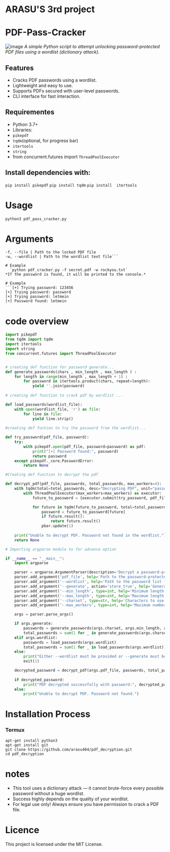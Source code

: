 # ARASU'S 3rd project
# PDF-Pass-Cracker

![image](https://github.com/user-attachments/assets/3c8a02a3-996e-4ec5-b7da-503b2b1214a0)
*A simple Python script to attempt unlocking password-protected PDF files using a wordlist (dictionary attack).*

## Features
- Cracks PDF passwords using a wordlist.
- Lightweight and easy to use.
- Supports PDFs secured with user-level passwords.
- CLI interface for fast interaction.

## Requirementes
  - Python 3.7+
  - Libraries:
   - `pikepdf`
   - `tqdm`(optional, for progress bar)
   - `itertools`
   - `string`
   - from concurrent.futures import `ThreadPoolExecutor`

## Install dependencies with:
`pip install pikepdf`
`pip install tqdm`
`pip install  itertools `

# Usage
`python3 pdf_pass_cracker.py`

# Arguments
```Argument | Description
-f, --file | Path to the locked PDF file
-w, --wordlist | Path to the wordlist text file```

# Example
  `python pdf_cracker.py -f secret.pdf -w rockyou.txt`
*If the password is found, it will be printed to the console.*

# Example
```[+] Trying password: 123456
[+] Trying password: password
[+] Trying password: letmein
[+] Password found: letmein
```
# code overview
```python
import pikepdf
from tqdm import tqdm
import itertools
import string
from concurrent.futures import ThreadPoolExecutor


# creating def function for password generate...
def generate_passwords(chars , min_length , max_length ) :
    for length in range(min_length , max_length + 1) :
        for password in itertools.product(chars, repeat=length):
            yield ''.join(password)
            
# creating def function to crack pdf by wordlist ...

def load_passwords(wordlist_file):
    with open(wordlist_file, 'r') as file:
        for line in file:
            yield line.strip()
            
#creating def funtion to try the password from the wordlist...

def try_password(pdf_file, password):
    try:
        with pikepdf.open(pdf_file, password=password) as pdf:
            print("[+] Password found:", password)
            return password
    except pikepdf._core.PasswordError:
        return None

#Creating def function to decrypt the pdf

def decrypt_pdf(pdf_file, passwords, total_passwords, max_workers=4):
    with tqdm(total=total_passwords, desc="Decrypting PDF", unit="password") as pbar:
        with ThreadPoolExecutor(max_workers=max_workers) as executor:
            future_to_password = {executor.submit(try_password, pdf_file, pwd): pwd for pwd in passwords}

            for future in tqdm(future_to_password, total=total_passwords):
                password = future_to_password[future]
                if future.result():
                    return future.result()
                pbar.update(1)
 
    print("Unable to decrypt PDF. Password not found in the wordlist.")
    return None

# Importing argparse module to for advance option

if __name__ == "__main__":
    import argparse

    parser = argparse.ArgumentParser(description='Decrypt a password-protected PDF file.')
    parser.add_argument('pdf_file', help='Path to the password-protected PDF file')
    parser.add_argument('--wordlist', help='Path to the password list file', default=None)
    parser.add_argument('--generate', action='store_true', help='Generate passwords on the fly')
    parser.add_argument('--min_length', type=int, help='Minimum length of passwords to generate', default=1)
    parser.add_argument('--max_length', type=int, help='Maximum length of passwords to generate', default=3)
    parser.add_argument('--charset', type=str, help='Characters to use for password generation', default=string.ascii_letters + string.digits + string.punctuation)
    parser.add_argument('--max_workers', type=int, help='Maximum number of parallel threads', default=4)

    args = parser.parse_args()

    if args.generate:
        passwords = generate_passwords(args.charset, args.min_length, args.max_length)
        total_passwords = sum(1 for _ in generate_passwords(args.charset, args.min_length, args.max_length))
    elif args.wordlist:
        passwords = load_passwords(args.wordlist)
        total_passwords = sum(1 for _ in load_passwords(args.wordlist))
    else:
        print("Either --wordlist must be provided or --generate must be specified.")
        exit(1)

    decrypted_password = decrypt_pdf(args.pdf_file, passwords, total_passwords, args.max_workers)
    
    if decrypted_password:
        print("PDF decrypted successfully with password:", decrypted_password)
    else:
        print("Unable to decrypt PDF. Password not found.")
```

# Installation Process 
### Termux
```apt-get update && apt-get upgrade
apt-get install python3
apt-get install git
git clone https://github.com/arasu404/pdf_decryption.git
cd pdf_decryption
```





# notes 
- This tool uses a dictionary attack — it cannot brute-force every possible password without a huge wordlist.
- Success highly depends on the quality of your wordlist.
- For legal use only! Always ensure you have permission to crack a PDF file.

# Licence 
This project is licensed under the MIT License.
